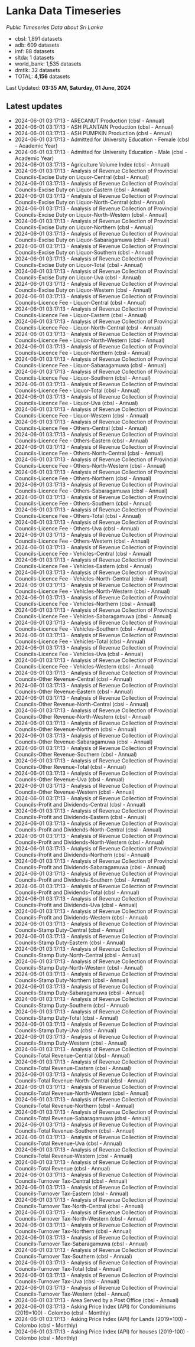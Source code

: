 # Lanka Data Timeseries
*Public Timeseries Data about Sri Lanka*

* cbsl: 1,891 datasets
* adb: 609 datasets
* imf: 88 datasets
* sltda: 1 datasets
* world_bank: 1,535 datasets
* dmtlk: 32 datasets
* TOTAL: **4,156** datasets

Last Updated: **03:35 AM, Saturday, 01 June, 2024**

## Latest updates

* 2024-06-01 03:17:13 - ARECANUT Production (cbsl - Annual)
* 2024-06-01 03:17:13 - ASH PLANTAIN Production (cbsl - Annual)
* 2024-06-01 03:17:13 - ASH PUMPKIN Production (cbsl - Annual)
* 2024-06-01 03:17:13 - Admitted for University Education - Female (cbsl - Academic Year)
* 2024-06-01 03:17:13 - Admitted for University Education - Male (cbsl - Academic Year)
* 2024-06-01 03:17:13 - Agriculture Volume Index (cbsl - Annual)
* 2024-06-01 03:17:13 - Analysis of Revenue Collection of Provincial Councils-Excise Duty on Liquor-Central (cbsl - Annual)
* 2024-06-01 03:17:13 - Analysis of Revenue Collection of Provincial Councils-Excise Duty on Liquor-Eastern (cbsl - Annual)
* 2024-06-01 03:17:13 - Analysis of Revenue Collection of Provincial Councils-Excise Duty on Liquor-North-Central (cbsl - Annual)
* 2024-06-01 03:17:13 - Analysis of Revenue Collection of Provincial Councils-Excise Duty on Liquor-North-Western (cbsl - Annual)
* 2024-06-01 03:17:13 - Analysis of Revenue Collection of Provincial Councils-Excise Duty on Liquor-Northern (cbsl - Annual)
* 2024-06-01 03:17:13 - Analysis of Revenue Collection of Provincial Councils-Excise Duty on Liquor-Sabaragamuwa (cbsl - Annual)
* 2024-06-01 03:17:13 - Analysis of Revenue Collection of Provincial Councils-Excise Duty on Liquor-Southern (cbsl - Annual)
* 2024-06-01 03:17:13 - Analysis of Revenue Collection of Provincial Councils-Excise Duty on Liquor-Total (cbsl - Annual)
* 2024-06-01 03:17:13 - Analysis of Revenue Collection of Provincial Councils-Excise Duty on Liquor-Uva (cbsl - Annual)
* 2024-06-01 03:17:13 - Analysis of Revenue Collection of Provincial Councils-Excise Duty on Liquor-Western (cbsl - Annual)
* 2024-06-01 03:17:13 - Analysis of Revenue Collection of Provincial Councils-Licence Fee - Liquor-Central (cbsl - Annual)
* 2024-06-01 03:17:13 - Analysis of Revenue Collection of Provincial Councils-Licence Fee - Liquor-Eastern (cbsl - Annual)
* 2024-06-01 03:17:13 - Analysis of Revenue Collection of Provincial Councils-Licence Fee - Liquor-North-Central (cbsl - Annual)
* 2024-06-01 03:17:13 - Analysis of Revenue Collection of Provincial Councils-Licence Fee - Liquor-North-Western (cbsl - Annual)
* 2024-06-01 03:17:13 - Analysis of Revenue Collection of Provincial Councils-Licence Fee - Liquor-Northern (cbsl - Annual)
* 2024-06-01 03:17:13 - Analysis of Revenue Collection of Provincial Councils-Licence Fee - Liquor-Sabaragamuwa (cbsl - Annual)
* 2024-06-01 03:17:13 - Analysis of Revenue Collection of Provincial Councils-Licence Fee - Liquor-Southern (cbsl - Annual)
* 2024-06-01 03:17:13 - Analysis of Revenue Collection of Provincial Councils-Licence Fee - Liquor-Total (cbsl - Annual)
* 2024-06-01 03:17:13 - Analysis of Revenue Collection of Provincial Councils-Licence Fee - Liquor-Uva (cbsl - Annual)
* 2024-06-01 03:17:13 - Analysis of Revenue Collection of Provincial Councils-Licence Fee - Liquor-Western (cbsl - Annual)
* 2024-06-01 03:17:13 - Analysis of Revenue Collection of Provincial Councils-Licence Fee - Others-Central (cbsl - Annual)
* 2024-06-01 03:17:13 - Analysis of Revenue Collection of Provincial Councils-Licence Fee - Others-Eastern (cbsl - Annual)
* 2024-06-01 03:17:13 - Analysis of Revenue Collection of Provincial Councils-Licence Fee - Others-North-Central (cbsl - Annual)
* 2024-06-01 03:17:13 - Analysis of Revenue Collection of Provincial Councils-Licence Fee - Others-North-Western (cbsl - Annual)
* 2024-06-01 03:17:13 - Analysis of Revenue Collection of Provincial Councils-Licence Fee - Others-Northern (cbsl - Annual)
* 2024-06-01 03:17:13 - Analysis of Revenue Collection of Provincial Councils-Licence Fee - Others-Sabaragamuwa (cbsl - Annual)
* 2024-06-01 03:17:13 - Analysis of Revenue Collection of Provincial Councils-Licence Fee - Others-Southern (cbsl - Annual)
* 2024-06-01 03:17:13 - Analysis of Revenue Collection of Provincial Councils-Licence Fee - Others-Total (cbsl - Annual)
* 2024-06-01 03:17:13 - Analysis of Revenue Collection of Provincial Councils-Licence Fee - Others-Uva (cbsl - Annual)
* 2024-06-01 03:17:13 - Analysis of Revenue Collection of Provincial Councils-Licence Fee - Others-Western (cbsl - Annual)
* 2024-06-01 03:17:13 - Analysis of Revenue Collection of Provincial Councils-Licence Fee - Vehicles-Central (cbsl - Annual)
* 2024-06-01 03:17:13 - Analysis of Revenue Collection of Provincial Councils-Licence Fee - Vehicles-Eastern (cbsl - Annual)
* 2024-06-01 03:17:13 - Analysis of Revenue Collection of Provincial Councils-Licence Fee - Vehicles-North-Central (cbsl - Annual)
* 2024-06-01 03:17:13 - Analysis of Revenue Collection of Provincial Councils-Licence Fee - Vehicles-North-Western (cbsl - Annual)
* 2024-06-01 03:17:13 - Analysis of Revenue Collection of Provincial Councils-Licence Fee - Vehicles-Northern (cbsl - Annual)
* 2024-06-01 03:17:13 - Analysis of Revenue Collection of Provincial Councils-Licence Fee - Vehicles-Sabaragamuwa (cbsl - Annual)
* 2024-06-01 03:17:13 - Analysis of Revenue Collection of Provincial Councils-Licence Fee - Vehicles-Southern (cbsl - Annual)
* 2024-06-01 03:17:13 - Analysis of Revenue Collection of Provincial Councils-Licence Fee - Vehicles-Total (cbsl - Annual)
* 2024-06-01 03:17:13 - Analysis of Revenue Collection of Provincial Councils-Licence Fee - Vehicles-Uva (cbsl - Annual)
* 2024-06-01 03:17:13 - Analysis of Revenue Collection of Provincial Councils-Licence Fee - Vehicles-Western (cbsl - Annual)
* 2024-06-01 03:17:13 - Analysis of Revenue Collection of Provincial Councils-Other Revenue-Central (cbsl - Annual)
* 2024-06-01 03:17:13 - Analysis of Revenue Collection of Provincial Councils-Other Revenue-Eastern (cbsl - Annual)
* 2024-06-01 03:17:13 - Analysis of Revenue Collection of Provincial Councils-Other Revenue-North-Central (cbsl - Annual)
* 2024-06-01 03:17:13 - Analysis of Revenue Collection of Provincial Councils-Other Revenue-North-Western (cbsl - Annual)
* 2024-06-01 03:17:13 - Analysis of Revenue Collection of Provincial Councils-Other Revenue-Northern (cbsl - Annual)
* 2024-06-01 03:17:13 - Analysis of Revenue Collection of Provincial Councils-Other Revenue-Sabaragamuwa (cbsl - Annual)
* 2024-06-01 03:17:13 - Analysis of Revenue Collection of Provincial Councils-Other Revenue-Southern (cbsl - Annual)
* 2024-06-01 03:17:13 - Analysis of Revenue Collection of Provincial Councils-Other Revenue-Total (cbsl - Annual)
* 2024-06-01 03:17:13 - Analysis of Revenue Collection of Provincial Councils-Other Revenue-Uva (cbsl - Annual)
* 2024-06-01 03:17:13 - Analysis of Revenue Collection of Provincial Councils-Other Revenue-Western (cbsl - Annual)
* 2024-06-01 03:17:13 - Analysis of Revenue Collection of Provincial Councils-Profit and Dividends-Central (cbsl - Annual)
* 2024-06-01 03:17:13 - Analysis of Revenue Collection of Provincial Councils-Profit and Dividends-Eastern (cbsl - Annual)
* 2024-06-01 03:17:13 - Analysis of Revenue Collection of Provincial Councils-Profit and Dividends-North-Central (cbsl - Annual)
* 2024-06-01 03:17:13 - Analysis of Revenue Collection of Provincial Councils-Profit and Dividends-North-Western (cbsl - Annual)
* 2024-06-01 03:17:13 - Analysis of Revenue Collection of Provincial Councils-Profit and Dividends-Northern (cbsl - Annual)
* 2024-06-01 03:17:13 - Analysis of Revenue Collection of Provincial Councils-Profit and Dividends-Sabaragamuwa (cbsl - Annual)
* 2024-06-01 03:17:13 - Analysis of Revenue Collection of Provincial Councils-Profit and Dividends-Southern (cbsl - Annual)
* 2024-06-01 03:17:13 - Analysis of Revenue Collection of Provincial Councils-Profit and Dividends-Total (cbsl - Annual)
* 2024-06-01 03:17:13 - Analysis of Revenue Collection of Provincial Councils-Profit and Dividends-Uva (cbsl - Annual)
* 2024-06-01 03:17:13 - Analysis of Revenue Collection of Provincial Councils-Profit and Dividends-Western (cbsl - Annual)
* 2024-06-01 03:17:13 - Analysis of Revenue Collection of Provincial Councils-Stamp Duty-Central (cbsl - Annual)
* 2024-06-01 03:17:13 - Analysis of Revenue Collection of Provincial Councils-Stamp Duty-Eastern (cbsl - Annual)
* 2024-06-01 03:17:13 - Analysis of Revenue Collection of Provincial Councils-Stamp Duty-North-Central (cbsl - Annual)
* 2024-06-01 03:17:13 - Analysis of Revenue Collection of Provincial Councils-Stamp Duty-North-Western (cbsl - Annual)
* 2024-06-01 03:17:13 - Analysis of Revenue Collection of Provincial Councils-Stamp Duty-Northern (cbsl - Annual)
* 2024-06-01 03:17:13 - Analysis of Revenue Collection of Provincial Councils-Stamp Duty-Sabaragamuwa (cbsl - Annual)
* 2024-06-01 03:17:13 - Analysis of Revenue Collection of Provincial Councils-Stamp Duty-Southern (cbsl - Annual)
* 2024-06-01 03:17:13 - Analysis of Revenue Collection of Provincial Councils-Stamp Duty-Total (cbsl - Annual)
* 2024-06-01 03:17:13 - Analysis of Revenue Collection of Provincial Councils-Stamp Duty-Uva (cbsl - Annual)
* 2024-06-01 03:17:13 - Analysis of Revenue Collection of Provincial Councils-Stamp Duty-Western (cbsl - Annual)
* 2024-06-01 03:17:13 - Analysis of Revenue Collection of Provincial Councils-Total Revenue-Central (cbsl - Annual)
* 2024-06-01 03:17:13 - Analysis of Revenue Collection of Provincial Councils-Total Revenue-Eastern (cbsl - Annual)
* 2024-06-01 03:17:13 - Analysis of Revenue Collection of Provincial Councils-Total Revenue-North-Central (cbsl - Annual)
* 2024-06-01 03:17:13 - Analysis of Revenue Collection of Provincial Councils-Total Revenue-North-Western (cbsl - Annual)
* 2024-06-01 03:17:13 - Analysis of Revenue Collection of Provincial Councils-Total Revenue-Northern (cbsl - Annual)
* 2024-06-01 03:17:13 - Analysis of Revenue Collection of Provincial Councils-Total Revenue-Sabaragamuwa (cbsl - Annual)
* 2024-06-01 03:17:13 - Analysis of Revenue Collection of Provincial Councils-Total Revenue-Southern (cbsl - Annual)
* 2024-06-01 03:17:13 - Analysis of Revenue Collection of Provincial Councils-Total Revenue-Uva (cbsl - Annual)
* 2024-06-01 03:17:13 - Analysis of Revenue Collection of Provincial Councils-Total Revenue-Western (cbsl - Annual)
* 2024-06-01 03:17:13 - Analysis of Revenue Collection of Provincial Councils-Total Revenue (cbsl - Annual)
* 2024-06-01 03:17:13 - Analysis of Revenue Collection of Provincial Councils-Turnover Tax-Central (cbsl - Annual)
* 2024-06-01 03:17:13 - Analysis of Revenue Collection of Provincial Councils-Turnover Tax-Eastern (cbsl - Annual)
* 2024-06-01 03:17:13 - Analysis of Revenue Collection of Provincial Councils-Turnover Tax-North-Central (cbsl - Annual)
* 2024-06-01 03:17:13 - Analysis of Revenue Collection of Provincial Councils-Turnover Tax-North-Western (cbsl - Annual)
* 2024-06-01 03:17:13 - Analysis of Revenue Collection of Provincial Councils-Turnover Tax-Northern (cbsl - Annual)
* 2024-06-01 03:17:13 - Analysis of Revenue Collection of Provincial Councils-Turnover Tax-Sabaragamuwa (cbsl - Annual)
* 2024-06-01 03:17:13 - Analysis of Revenue Collection of Provincial Councils-Turnover Tax-Southern (cbsl - Annual)
* 2024-06-01 03:17:13 - Analysis of Revenue Collection of Provincial Councils-Turnover Tax-Total (cbsl - Annual)
* 2024-06-01 03:17:13 - Analysis of Revenue Collection of Provincial Councils-Turnover Tax-Uva (cbsl - Annual)
* 2024-06-01 03:17:13 - Analysis of Revenue Collection of Provincial Councils-Turnover Tax-Western (cbsl - Annual)
* 2024-06-01 03:17:13 - Area Served by a Post Office (cbsl - Annual)
* 2024-06-01 03:17:13 - Asking Price Index (API) for Condominiums (2019=100) - Colombo (cbsl - Monthly)
* 2024-06-01 03:17:13 - Asking Price Index (API) for Lands (2019=100) - Colombo (cbsl - Monthly)
* 2024-06-01 03:17:13 - Asking Price Index (API) for houses (2019-100) - Colombo (cbsl - Monthly)